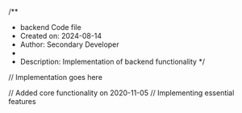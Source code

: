 /**
 * backend Code file
 * Created on: 2024-08-14
 * Author: Secondary Developer
 *
 * Description: Implementation of backend functionality
 */
 
// Implementation goes here


// Added core functionality on 2020-11-05
// Implementing essential features
